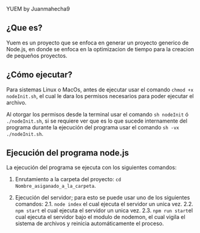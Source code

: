 YUEM by Juanmahecha9

  

## ¿Que es?

  

Yuem es un proyecto que se enfoca en generar un proyecto generico de Node.js, en donde se enfoca en la optimizacion de tiempo para la creacion de pequeños proyectos.

  

## ¿Cómo ejecutar?

  

Para sistemas Linux o MacOs, antes de ejecutar usar el comando `chmod +x nodeInit.sh`, el cual le dara los permisos necesarios para poder ejecutar el archivo.

Al otorgar los permisos desde la terminal usar el comando `sh nodeInit` ó `./nodeInit.sh`, si se requiere ver que es lo que sucede internamente del programa durante la ejecución del programa usar el comando `sh -vx ./nodeInit.sh`.

  

## Ejecución del programa node.js

  

La ejecución del programa se ejecuta con los siguientes comandos:

1. Enrutamiento a la carpeta del proyecto: `cd Nombre_asiganado_a_la_carpeta`.

2. Ejecución del servidor; para esto se puede usar uno de los siguientes comandos:
2.1. `node index` el cual ejecuta el servidor un unica vez.
2.2. `npm start` el cual ejecuta el servidor un unica vez.
2.3. `npm run start`el cual ejecuta el servidor bajo el modulo de nodemon, el cual vigila el sistema de archivos y reinicia automáticamente el proceso.